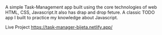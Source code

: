 A simple Task-Management app built using the core technologies of web HTML, CSS, Javascript.It also has drap and drop feture. A classic TODO app I built to practice my knowledge about Javascript.

Live Project
https://task-manager-bijeta.netlify.app/
